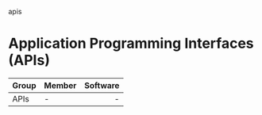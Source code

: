 apis
# Application Programming Interfaces (APIs)

| Group   |      Member      |  Software |
|----------|:-------------|------:|
| APIs |  - |   -     |
